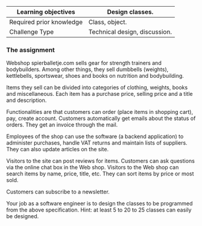 | Learning objectives | Design classes.               |
| ------------------- | ------------------------------ |
| Required prior knowledge | Class, object.                 |
| Challenge Type | Technical design, discussion. |


### The assignment

Webshop spierballetje.com sells gear for strength trainers and bodybuilders. Among other things, they sell dumbbells (weights), kettlebells, sportswear, shoes and books on nutrition and bodybuilding.

Items they sell can be divided into categories of clothing, weights, books and miscellaneous. Each item has a purchase price, selling price and a title and description.

Functionalities are that customers can order (place items in shopping cart), pay, create account.
Customers automatically get emails about the status of orders. They get an invoice through the mail.

Employees of the shop can use the software (a backend application) to administer purchases, handle VAT returns and maintain lists of suppliers. They can also update articles on the site.

Visitors to the site can post reviews for items. Customers can ask questions via the online chat box in the Web shop.
Visitors to the Web shop can search items by name, price, title, etc. They can sort items by price or most sold.

Customers can subscribe to a newsletter.

Your job as a software engineer is to design the classes to be programmed from the above specification.
Hint: at least 5 to 20 to 25 classes can easily be designed.